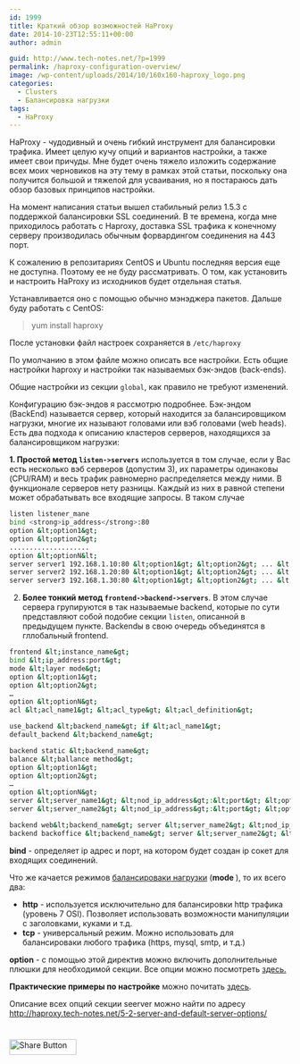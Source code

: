 ```yaml
---
id: 1999
title: Краткий обзор возможностей HaProxy
date: 2014-10-23T12:55:11+00:00
author: admin

guid: http://www.tech-notes.net/?p=1999
permalink: /haproxy-configuration-overview/
image: /wp-content/uploads/2014/10/160x160-haproxy_logo.png
categories:
  - Clusters
  - Балансировка нагрузки
tags:
  - HaProxy
---
```

HaProxy - чудодивный и очень гибкий инструмент для балансировки трафика. Имеет целую кучу опций и вариантов настройки, а также имеет свои причуды. Мне будет очень тяжело изложить содержание всех моих черновиков на эту тему в рамках этой статьи, поскольку она получится большой и тяжелой для усваивания, но я постараюсь дать обзор базовых принципов настройки.  
<!--more-->

На момент написания статьи вышел стабильный релиз 1.5.3 с поддержкой балансировки SSL соединений. В те времена, когда мне приходилось работать с Haproxy, доставка SSL трафика к конечному серверу производилась обычным форвардингом соединения на 443 порт.

К сожалению в репозитариях CentOS и Ubuntu последняя версия еще не доступна. Поэтому ее не буду рассматривать. О том, как установить и настроить HaProxy из исходников будет отдельная статья.

Устанавливается оно с помощью обычно мэнэджера пакетов. Дальше буду работать с CentOS:

> yum install haproxy

После установки файл настроек сохраняется в `/etc/haproxy`

По умолчанию в этом файле можно описать все настройки. Есть общие настройки haproxy и настройки так называемых бэк-эндов (back-ends).

Общие настройки из секции `global`, как правило не требуют изменений.

Конфигурацию бэк-эндов я рассмотрю подробнее. Бэк-эндом (BackEnd) называется сервер, который находится за балансировщиком нагрузки, многие их называют головами или вэб головами (web heads). Есть два подхода к описанию кластеров серверов, находящихся за балансировщиком нагрузки:

**1. Простой метод `listen->servers`** используется в том случае, если у Вас есть несколько вэб серверов (допустим 3), их параметры одинаковы (CPU/RAM) и весь трафик равномерно распределяется между ними. В функционале серверов нету разницы. Каждый из них в равной степени может обрабатывать все входящие запросы. В таком случае

```bash
listen listener_mane
bind <strong>ip_address</strong>:80
option &lt;option1&gt;
option &lt;option2&gt;
....................
option &lt;optionN&lt;
server server1 192.168.1.10:80 &lt;option1&gt; &lt;option2&gt; ... &lt;option N>
server server2 192.168.1.20:80 &lt;option1&gt; &lt;option2&gt; ... &lt;option N>
server server3 192.168.1.30:80 &lt;option1&gt; &lt;option2&gt; ... &lt;option N>
```


<center>
  <div id="gads">
  </div>
</center>

2. **Более тонкий метод `frontend->backend->servers`**. В этом случае сервера групируются в так называемые backend, которые по сути представляют собой подобие секции `listen`, описанной в предыдущем пункте. Backendы в свою очередь объединятся в гллобальный frontend. 

```bash
frontend &lt;instance_name&gt;
bind &lt;ip_address:port&gt;
mode &lt;layer mode&gt;
option &lt;option1&gt;
option &lt;option2&gt;
…
option &lt;optionN&gt;
acl &lt;acl_name1&gt; &lt;acl_type&gt; &lt;acl_definition&gt;

use_backend &lt;backend_name&gt; if &lt;acl_name1&gt; 
default_backend &lt;backend_name&gt;

backend static &lt;backend_name&gt;
balance &lt;ballance method&gt;
option &lt;option1&gt;
option &lt;option2&gt;
…
option &lt;optionN&gt;
server &lt;server_name1&gt; &lt;nod_ip_address&gt;:&lt;port&gt; &lt;option1&gt; &lt;option2&gt; … &lt;option N&gt;
server &lt;server_name2&gt; &lt;nod_ip_address&gt;:&lt;port&gt; &lt;option1&gt; &lt;option2&gt; … &lt;option N&gt;

backend web&lt;backend_name&gt; server &lt;server_name2&gt; &lt;nod_ip_address&gt;:&lt;port&gt; &lt;option1&gt; &lt;option2&gt; … &lt;option N&gt;
backend backoffice &lt;backend_name&gt; server &lt;server_name2&gt; &lt;nod_ip_address&gt;:&lt;port&gt; &lt;option1&gt; &lt;option2&gt; … &lt;option N&gt;
```


**bind** - определяет ip адрес и порт, на котором будет создан ip сокет для входящих соединений.

Что же качается режимов <a href="http://haproxy.tech-notes.net/balancing-modes/" target="_blank">балансироваки нагрузки</a> (**mode <layer mode>**), то их всего два:

  * **http** - используется исключительно для балансировки http трафика (уровень 7 OSI). Позволяет использовать возможности манипуляции с заголовками, куками и т.д.
  * **tcp** - универсальный режим. Можно использовать для балансироваки любого трафика (https, mysql, smtp, и т.д.)

**option** - с помощью этой директив можно включить дополнительные плюшки для необходимой секции. Все опции можно посмотреть <a href="http://haproxy.tech-notes.net/5-1-bind-options/" target="_blank">здесь.</a>

**Практические примеры по настройке** можно почитать [здесь](http://www.tech-notes.net/haproxy-configuration-examples/ "Примеры настройки HaProxy").

Описание всех опций секции seerver можно найти по адресу <a href="http://haproxy.tech-notes.net/5-2-server-and-default-server-options/" target="_blank">http://haproxy.tech-notes.net/5-2-server-and-default-server-options/</a>

<div style="padding-bottom:20px; padding-top:10px;" class="hupso-share-buttons">
  <!-- Hupso Share Buttons - http://www.hupso.com/share/ -->
  
  <a class="hupso_pop" href="http://www.hupso.com/share/"><img src="http://static.hupso.com/share/buttons/button120x28.png" style="border:0px; width:120; height: 28; " alt="Share Button" /></a><!-- Hupso Share Buttons -->
</div>